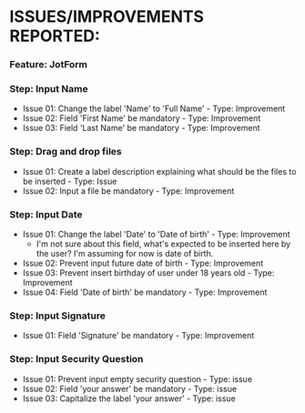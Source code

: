 # ISSUES/IMPROVEMENTS REPORTED: 
### Feature: JotForm
### Step: Input Name
- Issue 01: Change the label 'Name' to 'Full Name' - Type: Improvement
- Issue 02: Field 'First Name' be mandatory - Type: Improvement
- Issue 03: Field 'Last Name' be mandatory - Type: Improvement

### Step: Drag and drop files
- Issue 01: Create a label description explaining what should be the files to be inserted - Type: Issue
- Issue 02: Input a file be mandatory - Type: Improvement

### Step: Input Date
- Issue 01: Change the label 'Date' to 'Date of birth' - Type: Improvement
    - I'm not sure about this field, what's expected to be inserted here by the user? I'm assuming for now is date of birth.
- Issue 02: Prevent input future date of birth  - Type: Improvement
- Issue 03: Prevent insert birthday of user under 18 years old  - Type: Improvement
- Issue 04: Field 'Date of birth' be mandatory - Type: Improvement

### Step: Input Signature
- Issue 01: Field 'Signature' be mandatory - Type: Improvement

### Step: Input Security Question
- Issue 01: Prevent input empty security question  - Type: issue
- Issue 02: Field 'your answer' be mandatory - Type: issue
- Issue 03: Capitalize the label 'your answer' - Type: issue
